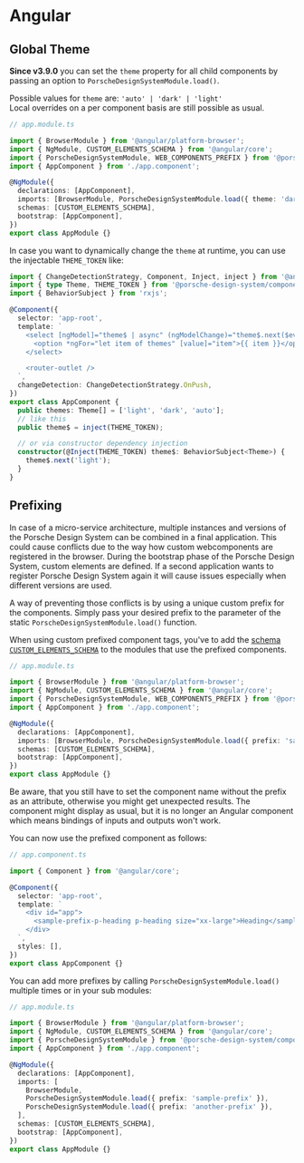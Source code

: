 # Angular

<TableOfContents></TableOfContents>

## Global Theme

**Since v3.9.0** you can set the `theme` property for all child components by passing an option to
`PorscheDesignSystemModule.load()`.

Possible values for `theme` are: `'auto' | 'dark' | 'light'`  
Local overrides on a per component basis are still possible as usual.

```ts
// app.module.ts

import { BrowserModule } from '@angular/platform-browser';
import { NgModule, CUSTOM_ELEMENTS_SCHEMA } from '@angular/core';
import { PorscheDesignSystemModule, WEB_COMPONENTS_PREFIX } from '@porsche-design-system/components-angular';
import { AppComponent } from './app.component';

@NgModule({
  declarations: [AppComponent],
  imports: [BrowserModule, PorscheDesignSystemModule.load({ theme: 'dark' })],
  schemas: [CUSTOM_ELEMENTS_SCHEMA],
  bootstrap: [AppComponent],
})
export class AppModule {}
```

In case you want to dynamically change the `theme` at runtime, you can use the injectable `THEME_TOKEN` like:

```ts
import { ChangeDetectionStrategy, Component, Inject, inject } from '@angular/core';
import { type Theme, THEME_TOKEN } from '@porsche-design-system/components-angular';
import { BehaviorSubject } from 'rxjs';

@Component({
  selector: 'app-root',
  template: `
    <select [ngModel]="theme$ | async" (ngModelChange)="theme$.next($event)">
      <option *ngFor="let item of themes" [value]="item">{{ item }}</option>
    </select>

    <router-outlet />
  `,
  changeDetection: ChangeDetectionStrategy.OnPush,
})
export class AppComponent {
  public themes: Theme[] = ['light', 'dark', 'auto'];
  // like this
  public theme$ = inject(THEME_TOKEN);

  // or via constructor dependency injection
  constructor(@Inject(THEME_TOKEN) theme$: BehaviorSubject<Theme>) {
    theme$.next('light');
  }
}
```

## Prefixing

In case of a micro-service architecture, multiple instances and versions of the Porsche Design System can be combined in
a final application. This could cause conflicts due to the way how custom webcomponents are registered in the browser.
During the bootstrap phase of the Porsche Design System, custom elements are defined. If a second application wants to
register Porsche Design System again it will cause issues especially when different versions are used.

A way of preventing those conflicts is by using a unique custom prefix for the components. Simply pass your desired
prefix to the parameter of the static `PorscheDesignSystemModule.load()` function.

When using custom prefixed component tags, you've to add the
[schema `CUSTOM_ELEMENTS_SCHEMA`](https://angular.io/api/core/CUSTOM_ELEMENTS_SCHEMA) to the modules that use the
prefixed components.

```ts
// app.module.ts

import { BrowserModule } from '@angular/platform-browser';
import { NgModule, CUSTOM_ELEMENTS_SCHEMA } from '@angular/core';
import { PorscheDesignSystemModule, WEB_COMPONENTS_PREFIX } from '@porsche-design-system/components-angular';
import { AppComponent } from './app.component';

@NgModule({
  declarations: [AppComponent],
  imports: [BrowserModule, PorscheDesignSystemModule.load({ prefix: 'sample-prefix' })],
  schemas: [CUSTOM_ELEMENTS_SCHEMA],
  bootstrap: [AppComponent],
})
export class AppModule {}
```

Be aware, that you still have to set the component name without the prefix as an attribute, otherwise you might get
unexpected results. The component might display as usual, but it is no longer an Angular component which means bindings
of inputs and outputs won't work.

You can now use the prefixed component as follows:

```ts
// app.component.ts

import { Component } from '@angular/core';

@Component({
  selector: 'app-root',
  template: `
    <div id="app">
      <sample-prefix-p-heading p-heading size="xx-large">Heading</sample-prefix-p-heading>
    </div>
  `,
  styles: [],
})
export class AppComponent {}
```

You can add more prefixes by calling `PorscheDesignSystemModule.load()` multiple times or in your sub modules:

```ts
// app.module.ts

import { BrowserModule } from '@angular/platform-browser';
import { NgModule, CUSTOM_ELEMENTS_SCHEMA } from '@angular/core';
import { PorscheDesignSystemModule } from '@porsche-design-system/components-angular';
import { AppComponent } from './app.component';

@NgModule({
  declarations: [AppComponent],
  imports: [
    BrowserModule,
    PorscheDesignSystemModule.load({ prefix: 'sample-prefix' }),
    PorscheDesignSystemModule.load({ prefix: 'another-prefix' }),
  ],
  schemas: [CUSTOM_ELEMENTS_SCHEMA],
  bootstrap: [AppComponent],
})
export class AppModule {}
```

<script lang="ts">
import Vue from 'vue';
import Component from 'vue-class-component';

@Component
export default class Code extends Vue {
  item = '{{ item }}'; // to trick interpolation
}
</script>
